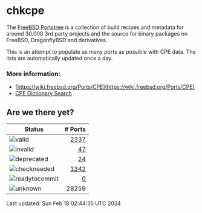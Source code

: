 # chkcpe

The [FreeBSD Portstree](https://cgit.freebsd.org/ports) is a collection of build recipes
and metadata for around 30.000 3rd party projects and the source for binary packages on
FreeBSD, DragonflyBSD and derivatives.

This is an attempt to populate as many ports as possible with CPE data. The lists are
automatically updated once a day.

### More information:
* [https://wiki.freebsd.org/Ports/CPE](https://wiki.freebsd.org/Ports/CPE)
* [CPE Dictionary Search](http://web.nvd.nist.gov/view/cpe/search)


## Are we there yet?

| Status                                                              | # Ports                                                                |
| --------------------------------------------------------------------| ---------------------------------------------------------------------: |
| ![valid](https://img.shields.io/badge/valid-brightgreen)            | [2337](https://github.com/decke/chkcpe/wiki/valid)                 |
| ![invalid](https://img.shields.io/badge/invalid-red)                | [47](https://github.com/decke/chkcpe/wiki/invalid)             |
| ![deprecated](https://img.shields.io/badge/deprecated-red)          | [24](https://github.com/decke/chkcpe/wiki/deprecated)       |
| ![checkneeded](https://img.shields.io/badge/checkneeded-orange)     | [1342](https://github.com/decke/chkcpe/wiki/checkneeded)     |
| ![readytocommit](https://img.shields.io/badge/readytocommit-orange) | [0](https://github.com/decke/chkcpe/wiki/readytocommit) |
| ![unknown](https://img.shields.io/badge/unknown-grey)               | 28259 | |

Last updated: Sun Feb 18 02:44:35 UTC 2024
